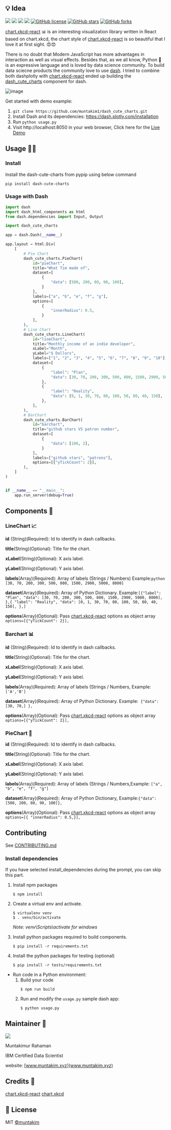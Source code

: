 ## 💡 Idea

![](https://img.shields.io/badge/-ReactJS-orange) ![](https://img.shields.io/badge/-PYTHON-green) ![](https://img.shields.io/badge/-DASH-red) ![](https://img.shields.io/github/issues/muntakim1/dash_cute_charts) [![GitHub license](https://img.shields.io/github/license/muntakim1/dash_cute_charts)](https://github.com/muntakim1/dash_cute_charts/blob/main/LICENSE) [![GitHub stars](https://img.shields.io/github/stars/muntakim1/dash_cute_charts)](https://github.com/muntakim1/dash_cute_charts/stargazers) [![GitHub forks](https://img.shields.io/github/forks/muntakim1/dash_cute_charts)](https://github.com/muntakim1/dash_cute_charts/network)

[chart.xkcd-react](https://www.npmjs.com/package/chart.xkcd-react) 📊 is an interesting visualization library written in React based on chart.xkcd, the chart style of [chart.xkcd-react](https://www.npmjs.com/package/chart.xkcd-react) is so beautiful that I love it at first sight. 😍😍

There is no doubt that Modern JavaScript has more advantages in interaction as well as visual effects. Besides that, as we all know, Python 🐍 is an expressive language and is loved by data science community. To build data sciecne products the community love to use [dash](https://dash.plotly.com/). I tried to combine both dashplotly with [chart.xkcd-react](https://www.npmjs.com/package/chart.xkcd-react) ended up building the [dash_cute_charts](https://github.com/muntakim1/dash_cute_charts) component for dash.

![image](/demo-assets/20190819131226.gif)

Get started with demo example:

1. `git clone https://github.com/muntakim1/dash_cute_charts.git`
2. Install Dash and its dependencies: https://dash.plotly.com/installation
3. Run `python usage.py`
4. Visit http://localhost:8050 in your web browser, Click here for the [Live Demo](https://dash-cute-chart-example.herokuapp.com/)

## Usage 👨‍🏫

### Install

Install the dash-cute-charts from pypip using below command

`pip install dash-cute-charts `

### Usage with Dash

```python
import dash
import dash_html_components as html
from dash.dependencies import Input, Output

import dash_cute_charts

app = dash.Dash(__name__)

app.layout = html.Div(
    [
        # Pie Chart
        dash_cute_charts.PieChart(
            id="pieChart",
            title="What Tim made of",
            dataset=[
                {
                    "data": [500, 200, 80, 90, 100],
                }
            ],
            labels=["a", "b", "e", "f", "g"],
            options=[
                {
                    "innerRadius": 0.5,
                }
            ],
        ),
        # Line Chart
        dash_cute_charts.LineChart(
            id="lineChart",
            title="Monthly income of an indie developer",
            xLabel="Month",
            yLabel="$ Dollors",
            labels=["1", "2", "3", "4", "5", "6", "7", "8", "9", "10"],
            dataset=[
                {
                    "label": "Plan",
                    "data": [30, 70, 200, 300, 500, 800, 1500, 2900, 5000, 8000],
                },
                {
                    "label": "Reality",
                    "data": [0, 1, 30, 70, 80, 100, 50, 80, 40, 150],
                },
            ],
        ),
        # BarChart
        dash_cute_charts.BarChart(
            id="barchart",
            title="github stars VS patron number",
            dataset=[
                {
                    "data": [100, 2],
                }
            ],
            labels=["github stars", "patrons"],
            options=[{"yTickCount": 2}],
        ),
    ]
)


if __name__ == "__main__":
    app.run_server(debug=True)
```

## Components 🧱

### LineChart 📈

<strong>id</strong> (String)(Required): Id to identify in dash callbacks.

<strong>title</strong>(String)(Optional): Title for the chart.

<strong>xLabel</strong>(String)(Optional): X axis label.

<strong>yLabel</strong>(String)(Optional): Y axis label.

<strong>labels</strong>(Array)(Required): Array of labels (Strings / Numbers)
Example:`python [30, 70, 200, 300, 500, 800, 1500, 2900, 5000, 8000]`

<strong>dataset</strong>(Array)(Required): Array of Python Dictionary.
Example:`[{"label": "Plan", "data": [30, 70, 200, 300, 500, 800, 1500, 2900, 5000, 8000], },{ "label": "Reality", "data": [0, 1, 30, 70, 80, 100, 50, 80, 40, 150], },] `

<strong>options</strong>(Array)(Optional): Pass [chart.xkcd-react](https://www.npmjs.com/package/chart.xkcd-react) options as object array
` options=[{"yTickCount": 2}],`

### Barchart 📊

<strong>id</strong> (String)(Required): Id to identify in dash callbacks.

<strong>title</strong>(String)(Optional): Title for the chart.

<strong>xLabel</strong>(String)(Optional): X axis label.

<strong>yLabel</strong>(String)(Optional): Y axis label.

<strong>labels</strong>(Array)(Required): Array of labels (Strings / Numbers, Example:`['A','B']`

<strong>dataset</strong>(Array)(Required): Array of Python Dictionary.
Example:` {"data": [30, 70,] },`

<strong>options</strong>(Array)(Optional): Pass [chart.xkcd-react](https://www.npmjs.com/package/chart.xkcd-react) options as object array `options=[{"yTickCount": 2}],`

### PieChart 🧿

<strong>id</strong> (String)(Required): Id to identify in dash callbacks.

<strong>title</strong>(String)(Optional): Title for the chart.

<strong>xLabel</strong>(String)(Optional): X axis label.

<strong>yLabel</strong>(String)(Optional): Y axis label.

<strong>labels</strong>(Array)(Required): Array of labels (Strings / Numbers,Example: `["a", "b", "e", "f", "g"]`

<strong>dataset</strong>(Array)(Required): Array of Python Dictionary, Example:`{"data": [500, 200, 80, 90, 100]},`

<strong>options</strong>(Array)(Optional): Pass [chart.xkcd-react](https://www.npmjs.com/package/chart.xkcd-react) options as object array ` options=[{ "innerRadius": 0.5,}],`

## Contributing

See [CONTRIBUTING.md](./CONTRIBUTING.md)

### Install dependencies

If you have selected install_dependencies during the prompt, you can skip this part.

1. Install npm packages
    ```
    $ npm install
    ```
2. Create a virtual env and activate.

    ```
    $ virtualenv venv
    $ . venv/bin/activate
    ```

    _Note: venv\Scripts\activate for windows_

3. Install python packages required to build components.
    ```
    $ pip install -r requirements.txt
    ```
4. Install the python packages for testing (optional)
    ```
    $ pip install -r tests/requirements.txt
    ```

-   Run code in a Python environment:
    1. Build your code
        ```
        $ npm run build
        ```
    2. Run and modify the `usage.py` sample dash app:
        ```
        $ python usage.py
        ```

## Maintainer 🤵

![](/demo-assets/rsz_profile.jpg)

Muntakimur Rahaman

IBM Certified Data Scientist

website: [www.muntakim.xyz](www.muntakim.xyz)

## Credits 🙏

[chart.xkcd-react](https://www.npmjs.com/package/chart.xkcd-react)
[chart.xkcd](https://github.com/timqian/chart.xkcd)

## 📃 License

MIT [©muntakim](https://github.com/muntakim1/)
